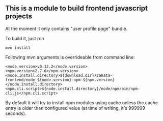 ## This is a module to build frontend javascript projects

At the moment it only contains "user profile page" bundle.

To build it, just run 

```mvn install```

Following mvn arguments is overrideable from command line:

```
<node.version>v0.12.2</node.version>
<npm.version>2.7.6</npm.version>
<node.install.directory>${download.dir}/zanata-frontend/node-${node.version}-npm-${npm.version}</node.install.directory>
<npm.cli.script>${node.install.directory}/node/npm/bin/npm-cli.js</npm.cli.script>
```

By default it will try to install npm modules using cache unless the cache entry is older than configured value (at time of writing, it's 999999 seconds).
